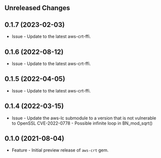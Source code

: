 Unreleased Changes
------------------

0.1.7 (2023-02-03)
------------------

* Issue - Update to the latest aws-crt-ffi.


0.1.6 (2022-08-12)
------------------

* Issue - Update to the latest aws-crt-ffi.

0.1.5 (2022-04-05)
------------------

* Issue - Update to the latest aws-crt-ffi.

0.1.4 (2022-03-15)
------------------

* Issue - Update the aws-lc submodule to a version that is not vulnerable to OpenSSL CVE-2022-0778 - Possible infinite loop in BN_mod_sqrt()

0.1.0 (2021-08-04)
------------------

* Feature - Initial preview release of `aws-crt` gem.
